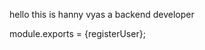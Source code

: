 hello this is hanny vyas a backend developer
<!-- const {asyncHandler} = require('../utils/asyncHandler.js');
const {ApiError} = require('../utils/ApiError.js');
const User = require('../models/user.model.js');
const {  uploadOnCloudinary } = require('../utils/cloudinary.js');
const {ApiResponse} = require('../utils/ApiResponse.js');

const registerUser = asyncHandler(async (req, res) => {
    // get user details from frontend 
    // Validation - not empty and email format
    // check if user already exists: username , email 
    // check for cover images , check for Avatar 
    //  upload them to cloudinary
    // create user object - creat entry in db 
    // remove password and refresh token field from password
    //check for user creation 
    // return res

   //if form se ya json se data aa rha hai toh req.body me ayega , but url se a rha hai toh age dekhege 
   const {fullname, email , username , password} = req.body;
//    console.log("email: ", email);
  
//    getting the user details
    if(
        [fullname, email, username, password].some((field) => field?.trim() === "")
    ){
        throw new ApiError(400, "All fields are required");    
    }

//checking user already exist or not, findOne() is a method which find the user 
const existedUser= await User.findOne({
    $or: [
        { email },
        { username }
    ]
});
// lets check for existedUser , hai to error , nahi hai toh create, 409 user ka error

if(existedUser){
    throw new ApiError(409, "User or email already exists");
}

//for avatar and cover image
const  avatarLocalPath = req.files?.avatar[0]?.path;
 const coverImageLocalPath = req.files?.coverImage[0]?.path;
//checking avatar aya hai ki nhi 
if (!avatarLocalPath) {
    throw new ApiError(400, "Avatar is required");
}

const avatar = await uploadOnCloudinary(avatarLocalPath);

const coverImage = await uploadOnCloudinary(coverImageLocalPath);

if (!avatar) {
    throw new ApiError(400, "avatar file is requires");
}

// now entry in database
 const user = await User.create({
    fullName,
    avatar:avatar.url,
    coverImage: coverImage?.url || "",
    email,
    password,
    username: username.toLowerCase(),
})
// checking user empty or not 
// in select() method we can pass those fields jo apne ko select krna hai 

 const createdUser= await User.findById(user._id).select(
    "-password -refreshToken"
 )
//if created user nahi hai 
if (!createdUser) {
    throw new ApiError(500, "User not created");
    }


    res.status(201).json(new ApiResponse(200, createdUser, "User created successfully"));


}) -->




module.exports = {registerUser};